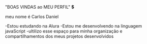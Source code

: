 "BOAS VINDAS ao MEU PERFIL" 💲

meu nome é Carlos Daniel

-Estou estudando na Alura
-Estou me desenvolvendo na linguagem javaScript
-ultilizo esse espaço para minha organização e compartilhamentos dos meus projetos desenvolvidos
